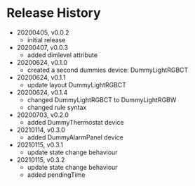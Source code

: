 # Release History

* 20200405, v0.0.2
	* initial release
* 20200407, v0.0.3
	* added dimlevel attribute
* 20200624, v0.1.0
	* created a second dummies device: DummyLightRGBCT
* 20200624, v0.1.1
	* update layout DummyLightRGBCT
* 20200624, v0.1.4
	* changed DummyLightRGBCT to DummyLightRGBW
	* changed rule syntax
* 20200703, v0.2.0
	* added DummyThermostat device
* 20210114, v0.3.0
	* added DummyAlarmPanel device
* 20210115, v0.3.1
	* update state change behaviour
* 20210115, v0.3.2
	* update state change behaviour
	* added pendingTime
